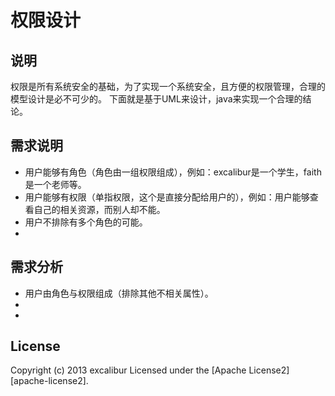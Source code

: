 
# 权限设计
## 说明
权限是所有系统安全的基础，为了实现一个系统安全，且方便的权限管理，合理的模型设计是必不可少的。
下面就是基于UML来设计，java来实现一个合理的结论。

## 需求说明
	
+ 用户能够有角色（角色由一组权限组成），例如：excalibur是一个学生，faith是一个老师等。
+ 用户能够有权限（单指权限，这个是直接分配给用户的），例如：用户能够查看自己的相关资源，而别人却不能。
+ 用户不排除有多个角色的可能。
+

## 需求分析
+ 用户由角色与权限组成（排除其他不相关属性）。
+ 
+ 

## 

## License
Copyright (c) 2013 excalibur 
Licensed under the [Apache License2][apache-license2]. 